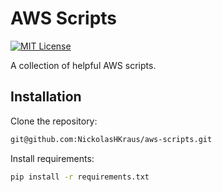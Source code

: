 # AWS Scripts

[![MIT License](https://img.shields.io/github/license/NickolasHKraus/aws-scripts?color=blue)](https://github.com/NickolasHKraus/aws-scripts/blob/master/LICENSE)

A collection of helpful AWS scripts.

## Installation

Clone the repository:

```bash
git@github.com:NickolasHKraus/aws-scripts.git
```

Install requirements:

```bash
pip install -r requirements.txt
```

